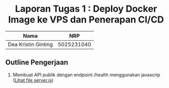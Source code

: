 <div align="center">
  
# Laporan Tugas 1 : Deploy Docker Image ke VPS dan Penerapan CI/CD
| Nama              | NRP         |
|-------------------|-------------|
| Dea Kristin Ginting | 5025231040 |
</div>

## Outline Pengerjaan
1. Membuat API publik dengan endpoint /health menggunakan javascrip ([Lihat file server.js](https://github.com/oceanite/tugas1_netics/blob/main/server.js))

